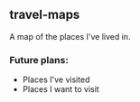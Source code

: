 ## travel-maps
A map of the places I've lived in.

### Future plans: 
- Places I've visited
- Places I want to visit